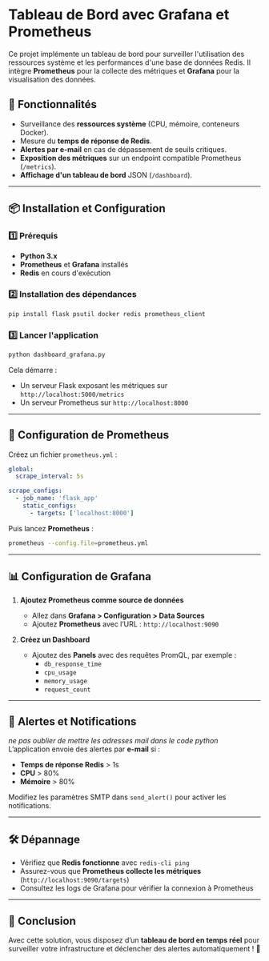 # Tableau de Bord avec Grafana et Prometheus

Ce projet implémente un tableau de bord pour surveiller l'utilisation des ressources système et les performances d'une base de données Redis. Il intègre **Prometheus** pour la collecte des métriques et **Grafana** pour la visualisation des données.

## 📌 Fonctionnalités
- Surveillance des **ressources système** (CPU, mémoire, conteneurs Docker).
- Mesure du **temps de réponse de Redis**.
- **Alertes par e-mail** en cas de dépassement de seuils critiques.
- **Exposition des métriques** sur un endpoint compatible Prometheus (`/metrics`).
- **Affichage d'un tableau de bord** JSON (`/dashboard`).

---

## 📦 Installation et Configuration

### 1️⃣ Prérequis
- **Python 3.x**
- **Prometheus** et **Grafana** installés
- **Redis** en cours d'exécution

### 2️⃣ Installation des dépendances
```sh
pip install flask psutil docker redis prometheus_client
```

### 3️⃣ Lancer l'application
```sh
python dashboard_grafana.py
```
Cela démarre :
- Un serveur Flask exposant les métriques sur `http://localhost:5000/metrics`
- Un serveur Prometheus sur `http://localhost:8000`

---

## 🔧 Configuration de Prometheus

Créez un fichier `prometheus.yml` :
```yaml
global:
  scrape_interval: 5s

scrape_configs:
  - job_name: 'flask_app'
    static_configs:
      - targets: ['localhost:8000']
```

Puis lancez **Prometheus** :
```sh
prometheus --config.file=prometheus.yml
```

---

## 📊 Configuration de Grafana
1. **Ajoutez Prometheus comme source de données**
   - Allez dans **Grafana > Configuration > Data Sources**
   - Ajoutez **Prometheus** avec l’URL : `http://localhost:9090`

2. **Créez un Dashboard**
   - Ajoutez des **Panels** avec des requêtes PromQL, par exemple :
     - `db_response_time`
     - `cpu_usage`
     - `memory_usage`
     - `request_count`

---

## 🚨 Alertes et Notifications
*ne pas oublier de mettre les adresses mail dans le code python*
L’application envoie des alertes par **e-mail** si :
- **Temps de réponse Redis** > 1s
- **CPU** > 80%
- **Mémoire** > 80%

Modifiez les paramètres SMTP dans `send_alert()` pour activer les notifications.

---

## 🛠️ Dépannage
- Vérifiez que **Redis fonctionne** avec `redis-cli ping`
- Assurez-vous que **Prometheus collecte les métriques** (`http://localhost:9090/targets`)
- Consultez les logs de Grafana pour vérifier la connexion à Prometheus

---

## 🏁 Conclusion
Avec cette solution, vous disposez d’un **tableau de bord en temps réel** pour surveiller votre infrastructure et déclencher des alertes automatiquement ! 🚀

